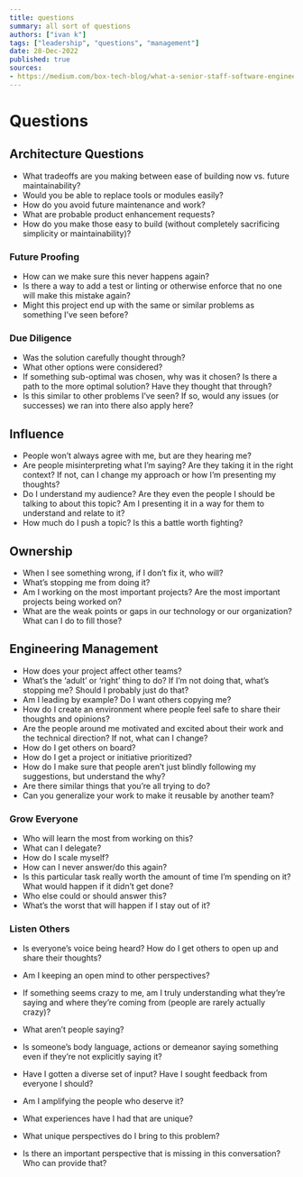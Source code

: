 ```yaml
---
title: questions
summary: all sort of questions
authors: ["ivan k"]
tags: ["leadership", "questions", "management"]
date: 28-Dec-2022
published: true
sources:
- https://medium.com/box-tech-blog/what-a-senior-staff-software-engineer-actually-does-d55308fcdd41
---
```


# Questions

## Architecture Questions

* What tradeoffs are you making between ease of building now vs. future maintainability?
* Would you be able to replace tools or modules easily?
* How do you avoid future maintenance and work?
* What are probable product enhancement requests?
* How do you make those easy to build (without completely sacrificing simplicity or maintainability)?

### Future Proofing

* How can we make sure this never happens again?
* Is there a way to add a test or linting or otherwise enforce that no one will make this mistake again?
* Might this project end up with the same or similar problems as something I’ve seen before?

### Due Diligence

* Was the solution carefully thought through?
* What other options were considered?
* If something sub-optimal was chosen, why was it chosen? Is there a path to the more optimal solution? Have they thought that through?
* Is this similar to other problems I’ve seen? If so, would any issues (or successes) we ran into there also apply here?

## Influence

* People won’t always agree with me, but are they hearing me?
* Are people misinterpreting what I’m saying? Are they taking it in the right context? If not, can I change my approach or how I’m presenting my thoughts?
* Do I understand my audience? Are they even the people I should be talking to about this topic? Am I presenting it in a way for them to understand and relate to it?
* How much do I push a topic? Is this a battle worth fighting?

## Ownership

* When I see something wrong, if I don’t fix it, who will?
* What’s stopping me from doing it?
* Am I working on the most important projects? Are the most important projects being worked on?
* What are the weak points or gaps in our technology or our organization? What can I do to fill those?

## Engineering Management

* How does your project affect other teams?
* What’s the ‘adult’ or ‘right’ thing to do? If I’m not doing that, what’s stopping me? Should I probably just do that?
* Am I leading by example? Do I want others copying me?
* How do I create an environment where people feel safe to share their thoughts and opinions?
* Are the people around me motivated and excited about their work and the technical direction? If not, what can I change?
* How do I get others on board?
* How do I get a project or initiative prioritized?
* How do I make sure that people aren’t just blindly following my suggestions, but understand the why?
* Are there similar things that you’re all trying to do?
* Can you generalize your work to make it reusable by another team?

### Grow Everyone

* Who will learn the most from working on this?
* What can I delegate?
* How do I scale myself?
* How can I never answer/do this again?
* Is this particular task really worth the amount of time I’m spending on it? What would happen if it didn’t get done?
* Who else could or should answer this?
* What’s the worst that will happen if I stay out of it?

### Listen Others

* Is everyone’s voice being heard? How do I get others to open up and share their thoughts?
* Am I keeping an open mind to other perspectives?
* If something seems crazy to me, am I truly understanding what they’re saying and where they’re coming from (people are rarely actually crazy)?
* What aren’t people saying?
* Is someone’s body language, actions or demeanor saying something even if they’re not explicitly saying it?
* Have I gotten a diverse set of input? Have I sought feedback from everyone I should?
* Am I amplifying the people who deserve it?

* What experiences have I had that are unique?
* What unique perspectives do I bring to this problem?
* Is there an important perspective that is missing in this conversation? Who can provide that?
